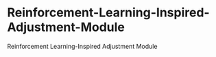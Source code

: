 # Reinforcement-Learning-Inspired-Adjustment-Module
Reinforcement Learning-Inspired Adjustment Module
